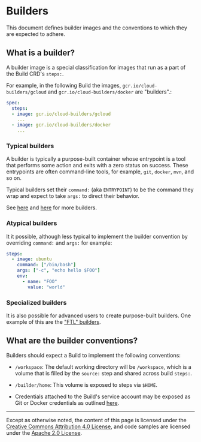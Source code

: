 # Builders

This document defines builder images and the conventions to which they are
expected to adhere.

## What is a builder?

A builder image is a special classification for images that run as a part of the
Build CRD's `steps:`.

For example, in the following Build the images, `gcr.io/cloud-builders/gcloud`
and `gcr.io/cloud-builders/docker` are "builders".:

```yaml
spec:
  steps:
  - image: gcr.io/cloud-builders/gcloud
    ...
  - image: gcr.io/cloud-builders/docker
    ...
```

### Typical builders

A builder is typically a purpose-built container whose entrypoint is a tool that
performs some action and exits with a zero status on success. These entrypoints
are often command-line tools, for example, `git`, `docker`, `mvn`, and so on.

Typical builders set their `command:` (aka `ENTRYPOINT`) to be the command they
wrap and expect to take `args:` to direct their behavior.

See [here](https://github.com/googlecloudplatform/cloud-builders) and
[here](https://github.com/googlecloudplatform/cloud-builders-community) for more
builders.

### Atypical builders

It it possible, although less typical to implement the builder convention by
overriding `command:` and `args:` for example:

```yaml
steps:
  - image: ubuntu
    command: ["/bin/bash"]
    args: ["-c", "echo hello $FOO"]
    env:
      - name: "FOO"
        value: "world"
```

### Specialized builders

It is also possible for advanced users to create purpose-built builders. One
example of this are the
["FTL" builders](https://github.com/GoogleCloudPlatform/runtimes-common/tree/master/ftl#ftl).

## What are the builder conventions?

Builders should expect a Build to implement the following conventions:

- `/workspace`: The default working directory will be `/workspace`, which is a
  volume that is filled by the `source:` step and shared across build `steps:`.

- `/builder/home`: This volume is exposed to steps via `$HOME`.

- Credentials attached to the Build's service account may be exposed as Git or
  Docker credentials as outlined [here](./auth.md).

---

Except as otherwise noted, the content of this page is licensed under the
[Creative Commons Attribution 4.0 License](https://creativecommons.org/licenses/by/4.0/),
and code samples are licensed under the
[Apache 2.0 License](https://www.apache.org/licenses/LICENSE-2.0).
